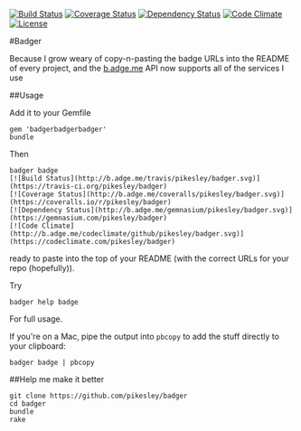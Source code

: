 [![Build Status](http://b.adge.me/travis/pikesley/badger.svg)](https://travis-ci.org/pikesley/badger)
[![Coverage Status](http://b.adge.me/coveralls/pikesley/badger.svg)](https://coveralls.io/r/pikesley/badger)
[![Dependency Status](http://b.adge.me/gemnasium/pikesley/badger.svg)](https://gemnasium.com/pikesley/badger)
[![Code Climate](http://b.adge.me/codeclimate/github/pikesley/badger.svg)](https://codeclimate.com/github/pikesley/badger)
[![License](http://b.adge.me/:license-mit-blue.svg)](http://pikesley.mit-license.org)


#Badger

Because I grow weary of copy-n-pasting the badge URLs into the README of every project, and the [b.adge.me](http://b.adge.me) API now supports all of the services I use

##Usage

Add it to your Gemfile

    gem 'badgerbadgerbadger'
    bundle
    
Then
 
    badger badge
    [![Build Status](http://b.adge.me/travis/pikesley/badger.svg)](https://travis-ci.org/pikesley/badger)
    [![Coverage Status](http://b.adge.me/coveralls/pikesley/badger.svg)](https://coveralls.io/r/pikesley/badger)
    [![Dependency Status](http://b.adge.me/gemnasium/pikesley/badger.svg)](https://gemnasium.com/pikesley/badger)
    [![Code Climate](http://b.adge.me/codeclimate/github/pikesley/badger.svg)](https://codeclimate.com/pikesley/badger)
    
ready to paste into the top of your README (with the correct URLs for your repo (hopefully)).

Try

    badger help badge

For full usage. 

If you're on a Mac, pipe the output into `pbcopy` to add the stuff directly to your clipboard:

    badger badge | pbcopy

##Help me make it better

    git clone https://github.com/pikesley/badger
    cd badger
    bundle
    rake